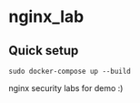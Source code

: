 # nginx_lab

## Quick setup
```
sudo docker-compose up --build
```

nginx security labs for demo :)
